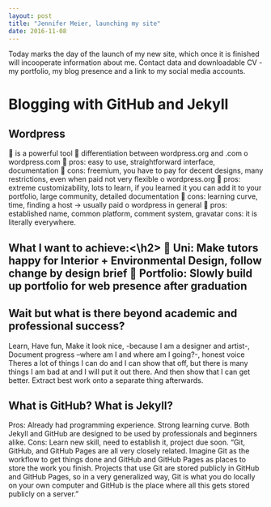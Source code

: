 ```yaml
---
layout: post
title: "Jennifer Meier, launching my site"
date: 2016-11-08
---
```

Today marks the day of the launch of my new site, which once it is finished will incooperate information about me.
Contact data and downloadable CV - my portfolio, my blog presence and a link to my social media accounts.
<h1>Blogging with GitHub and Jekyll </h1>

<h2>Wordpress</h2>
 is a powerful tool  differentiation between wordpress.org and .com
o wordpress.com
 pros: easy to use, straightforward interface, documentation  cons: freemium, you have to pay for decent designs, many restrictions, even when paid not very flexible
o wordpress.org
 pros: extreme customizability, lots to learn, if you learned it you can add it to your portfolio, large community, detailed documentation  cons: learning curve, time, finding a host -> usually paid 
o wordpress in general
 pros: established name, common platform, comment system, gravatar cons: it is literally everywhere.

<h2>What I want to achieve:<\h2>
 Uni: Make tutors happy for Interior + Environmental Design, follow change by design
brief  Portfolio: Slowly build up portfolio for web presence after graduation

<h2>Wait but what is there beyond academic and professional success? </h2>
Learn, Have fun, Make it look nice, -because I am a designer and artist-, Document progress –where am I and where am I going?-, honest voice
Theres a lot of things I can do and I can show that off, but there is many things I am bad at and I will put it out there. 
And then show that I can get better. Extract best work onto a separate thing afterwards. 

<h2>What is GitHub? What is Jekyll?</h2>
Pros: Already had programming experience. Strong learning curve. Both Jekyll and GitHub are designed to be used by professionals and beginners alike. Cons: Learn new skill, need to establish it, project due soon.
“Git, GitHub, and GitHub Pages are all very closely related. Imagine Git as the workflow to get things done and GitHub and GitHub Pages as places to store the work you finish. Projects that use Git are stored publicly in GitHub and GitHub Pages, so in a very generalized way, Git is what you do locally on your own computer and GitHub is the place where all this gets stored publicly on a server.” 
